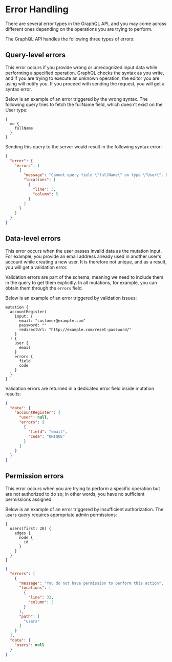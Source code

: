 # Error Handling

There are several error types in the GraphQL API, and you may come across different ones depending on the operations you are trying to perform.

The GraphQL API handles the following three types of errors:

## Query-level errors

This error occurs if you provide wrong or unrecognized input data while performing a specified operation. GraphQL checks the syntax as you write, and if you are trying to execute an unknown operation, the editor you are using will notify you. If you proceed with sending the request, you will get a syntax error.

Below is an example of an error triggered by the wrong syntax. The following query tries to fetch the fullName field, which doesn't exist on the User type:


```
{
  me {
    fullName
  }
}
```

Sending this query to the server would result in the following syntax error:

```json
{
  "error": {
    "errors": [
      {
        "message": "Cannot query field \"fullName\" on type \"User\". Did you mean \"firstName\" or \"lastName\"?",
        "locations": [
          {
            "line": 3,
            "column": 5
          }
        ]
      }
    ]
  }
}
```

## Data-level errors

This error occurs when the user passes invalid data as the mutation input. For example, you provide an email address already used in another user's account while creating a new user. It is therefore not unique, and as a result, you will get a validation error.

Validation errors are part of the schema, meaning we need to include them in the query to get them explicitly. In all mutations, for example, you can obtain them through the `errors` field.

Below is an example of an error triggered by validation issues:

```
mutation {
  accountRegister(
    input: {
      email: "customer@example.com"
      password: ""
      redirectUrl: "http://example.com/reset-password/"
    }
  ) {
    user {
      email
    }
    errors {
      field
      code
    }
  }
}
```

Validation errors are returned in a dedicated error field inside mutation results:

```json
{
  "data": {
    "accountRegister": {
      "user": null,
      "errors": [
        {
          "field": "email",
          "code": "UNIQUE"
        }
      ]
    }
  }
}
```

## Permission errors

This error occurs when you are trying to perform a specific operation but are not authorized to do so; in other words, you have no sufficient permissions assigned.

Below is an example of an error triggered by insufficient authorization. The `users` query requires appropriate admin permissions:

```
{
  users(first: 20) {
    edges {
      node {
        id
      }
    }
  }
}
```

```json
{
  "errors": [
    {
      "message": "You do not have permission to perform this action",
      "locations": [
        {
          "line": 33,
          "column": 3
        }
      ],
      "path": [
        "users"
      ]
    }
  ],
  "data": {
    "users": null
  }
}
```
